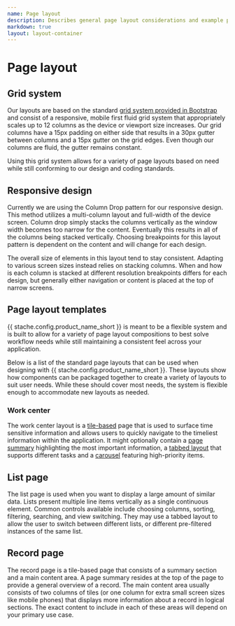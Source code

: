 ```yaml
---
name: Page layout
description: Describes general page layout considerations and example page types.
markdown: true
layout: layout-container
---
```


# Page layout

## Grid system
Our layouts are based on the standard [grid system provided in Bootstrap](http://getbootstrap.com/css/#grid) and consist of a responsive, mobile first fluid grid system that appropriately scales up to 12 columns as the device or viewport size increases. Our grid columns have a 15px padding on either side that results in a 30px gutter between columns and a 15px gutter on the grid edges. Even though our columns are fluid, the gutter remains constant. 

Using this grid system allows for a variety of page layouts based on need while still conforming to our design and coding standards. 

## Responsive design
Currently we are using the Column Drop pattern for our responsive design. This method utilizes a multi-column layout and full-width of the device screen. Column drop simply stacks the columns vertically as the window width becomes too narrow for the content. Eventually this results in all of the columns being stacked vertically. Choosing breakpoints for this layout pattern is dependent on the content and will change for each design.

The overall size of elements in this layout tend to stay consistent. Adapting to various screen sizes instead relies on stacking columns. When and how is each column is stacked at different resolution breakpoints differs for each design, but generally either navigation or content is placed at the top of narrow screens.

## Page layout templates
{{ stache.config.product_name_short }} is meant to be a flexible system and is built to allow for a variety of page layout compositions to best solve workflow needs while still maintaining a consistent feel across your application.

Below is a list of the standard page layouts that can be used when designing with {{ stache.config.product_name_short }}.  These layouts show how components can be packaged together to create a variety of layouts to suit user needs.  While these should cover most needs, the system is flexible enough to accommodate new layouts as needed.

### Work center 
The work center layout is a [tile-based](../../components/tiles) page that is used to surface time sensitive information and allows users to quickly navigate to the timeliest information within the application. It might optionally contain a [page summary](../../components/pagesummary) highlighting the most important information, a [tabbed layout](../../components/tabset) that supports different tasks and a [carousel](../../components/carousel) featuring high-priority items.

## List page
The list page is used when you want to display a large amount of similar data. Lists present multiple line items vertically as a single continuous element. Common controls available include choosing columns, sorting, filtering, searching, and view switching. They may use a tabbed layout to allow the user to switch between different lists, or different pre-filtered instances of the same list.

## Record page
The record page is a tile-based page that consists of a summary section and a main content area. A page summary resides at the top of the page to provide a general overview of a record.  The main content area usually consists of two columns of tiles (or one column for extra small screen sizes like mobile phones) that displays more information about a record in logical sections. The exact content to include in each of these areas will depend on your primary use case.